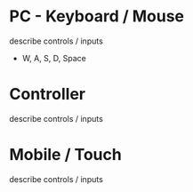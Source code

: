 # PC - Keyboard / Mouse
describe controls / inputs

- W, A, S, D, Space

# Controller
describe controls / inputs


# Mobile / Touch
describe controls / inputs

